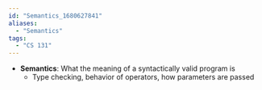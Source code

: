 ```yaml
---
id: "Semantics_1680627841"
aliases:
  - "Semantics"
tags:
  - "CS 131"
---
```


- **Semantics**: What the meaning of a syntactically valid program is
  - Type checking, behavior of operators, how parameters are passed
